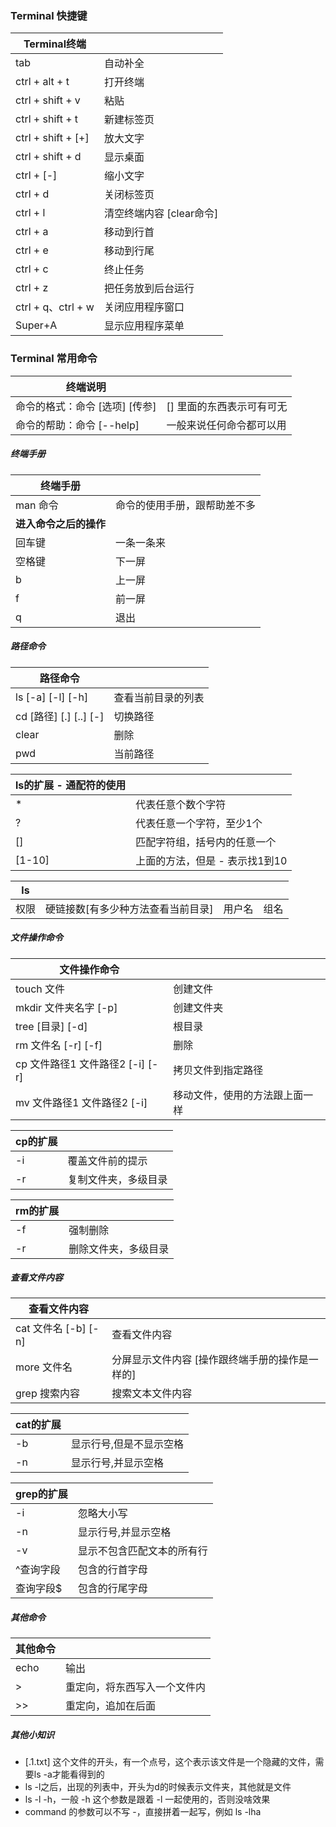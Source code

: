 ### Terminal 快捷键

| Terminal终端       |                          |
| ------------------ | ------------------------ |
| tab                | 自动补全                 |
| ctrl + alt + t     | 打开终端                 |
| ctrl + shift + v   | 粘贴                     |
| ctrl + shift + t   | 新建标签页               |
| ctrl + shift + [+] | 放大文字                 |
| ctrl + shift + d   | 显示桌面                 |
| ctrl + [-]         | 缩小文字                 |
| ctrl + d           | 关闭标签页               |
| ctrl + l           | 清空终端内容 [clear命令] |
| ctrl + a           | 移动到行首               |
| ctrl + e           | 移动到行尾               |
| ctrl + c           | 终止任务                 |
| ctrl + z           | 把任务放到后台运行       |
| ctrl + q、ctrl + w | 关闭应用程序窗口         |
| Super+A            | 显示应用程序菜单         |



### Terminal 常用命令

| 终端说明 |      |
| ---- | ---- |
| 命令的格式：命令 [选项] [传参] | [] 里面的东西表示可有可无    |
| 命令的帮助：命令 [--help]      | 一般来说任何命令都可以用     |

##### 终端手册
| 终端手册           |                              |
| ------------------ | ---------------------------- |
| man 命令           | 命令的使用手册，跟帮助差不多 |
| **进入命令之后的操作** ||
| 回车键             | 一条一条来                   |
| 空格键             | 下一屏                       |
| b           | 上一屏                       |
| f                  | 前一屏                       |
| q                  | 退出                         |

##### 路径命令
| 路径命令                               |                                   |
| -------------------------------------- | --------------------------------- |
| ls [-a] [-l] [-h]                      | 查看当前目录的列表         |
| cd [路径] [.] [..] [-]                 | 切换路径                       |
| clear                                  | 删除                         |
| pwd                                    | 当前路径                      |

| ls的扩展 - 通配符的使用 |                                |
| ----------------------- | ------------------------------ |
| *                       | 代表任意个数个字符             |
| ?                       | 代表任意一个字符，至少1个      |
| []                      | 匹配字符组，括号内的任意一个   |
| [1-10]                  | 上面的方法，但是 - 表示找1到10 |

| ls   |              |  | |
| ---- | -------------------- | ------ | ---- |
|   权限   | 硬链接数[有多少种方法查看当前目录] | 用户名 | 组名 |

##### 文件操作命令

| 文件操作命令 |      |
| ------------ | ---- |
| touch 文件                           | 创建文件                       |
| mkdir 文件夹名字 [-p]                | 创建文件夹                      |
| tree [目录] [-d]                       | 根目录                        |
| rm 文件名 [-r] [-f]                  | 删除                          |
| cp 文件路径1 文件路径2 [-i] [-r] | 拷贝文件到指定路径 |
| mv 文件路径1 文件路径2 [-i] | 移动文件，使用的方法跟上面一样    |

| cp的扩展 |                      |
| -------- | -------------------- |
| -i       | 覆盖文件前的提示     |
| -r       | 复制文件夹，多级目录 |

| rm的扩展 |                      |
| -------- | -------------------- |
| -f       | 强制删除             |
| -r       | 删除文件夹，多级目录 |

##### 查看文件内容
| 查看文件内容 |      |
| ------------ | ---- |
| cat 文件名 [-b] [-n]     | 查看文件内容             |
| more 文件名 | 分屏显示文件内容 [操作跟终端手册的操作是一样的] |
| grep 搜索内容 | 搜索文本文件内容 |

| cat的扩展 |                      |
| -------- | -------------------- |
| -b       | 显示行号,但是不显示空格 |
| -n      | 显示行号,并显示空格 |

| grep的扩展 |                      |
| -------- | -------------------- |
| -i       | 忽略大小写 |
| -n      | 显示行号,并显示空格 |
| -v | 显示不包含匹配文本的所有行 |
| ^查询字段 | 包含的行首字母 |
| 查询字段$ | 包含的行尾字母 |

##### 其他命令
| 其他命令 |                      |
| -------- | -------------------- |
| echo | 输出 |
| > | 重定向，将东西写入一个文件内 |
| >> | 重定向，追加在后面 |

##### 其他小知识

- [.1.txt] 这个文件的开头，有一个点号，这个表示该文件是一个隐藏的文件，需要ls -a才能看得到的
- ls -l之后，出现的列表中，开头为d的时候表示文件夹，其他就是文件
- ls -l -h，一般 -h 这个参数是跟着 -l 一起使用的，否则没啥效果
- command 的参数可以不写 -，直接拼着一起写，例如 ls -lha

